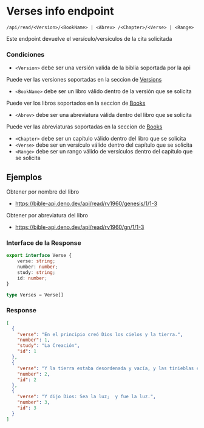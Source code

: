 # Verses info endpoint

`/api/read/<Version>/<BookName> | <Abrev> /<Chapter>/<Verse> | <Range>`

Este endpoint devuelve el versículo/versículos de la cita solicitada

### Condiciones

* `<Version>` debe ser una versión valida de la biblia soportada por la api

Puede ver las versiones soportadas en la seccion de [Versions](/api/versions)

* `<BookName>` debe ser un libro válido dentro de la versión que se solicita

Puede ver los libros soportados en la seccion de [Books](/api/books#libros-y-abreviaturas)

* `<Abrev>` debe ser una abreviatura válida dentro del libro que se solicita

Puede ver las abreviaturas soportadas en la seccion de [Books](api/books#libros-y-abreviaturas)

* `<Chapter>` debe ser un capítulo válido dentro del libro que se solicita
* `<Verse>` debe ser un versículo válido dentro del capítulo que se solicita
* `<Range>` debe ser un rango válido de versículos dentro del capítulo que se solicita


## Ejemplos  

Obtener por nombre del libro 

* https://bible-api.deno.dev/api/read/rv1960/genesis/1/1-3

Obtener por abreviatura del libro 

* https://bible-api.deno.dev/api/read/rv1960/gn/1/1-3

### Interface de la Response

```ts
export interface Verse {
    verse: string;
    number: number;
    study: string;
    id: number;
}

type Verses = Verse[] 
```

### Response 

```json
[
  {
    "verse": "En el principio creó Dios los cielos y la tierra.",
    "number": 1,
    "study": "La Creación",
    "id": 1
  },
  {
    "verse": "Y la tierra estaba desordenada y vacía, y las tinieblas estaban sobre la faz del abismo, y el Espíritu de Dios se movía sobre la faz de las aguas.",
    "number": 2,
    "id": 2
  },
  {
    "verse": "Y dijo Dios: Sea la luz;  y fue la luz.",
    "number": 3,
    "id": 3
  }
]
```


